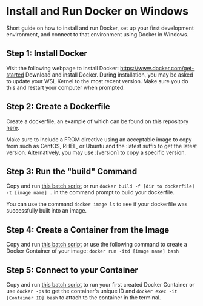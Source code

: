 # Install and Run Docker on Windows
Short guide on how to install and run Docker, set up your first development environment, and connect to that environment using Docker in Windows.

## Step 1: Install Docker
Visit the following webpage to install Docker: https://www.docker.com/get-started
Download and install Docker. During installation, you may be asked to update your WSL Kernel to the most recent version. Make sure you do this and restart your computer when prompted.

## Step 2: Create a Dockerfile
Create a dockerfile, an example of which can be found on this repository [here](https://github.com/parsrnet/InstallAndRunDockerOnWindows/blob/main/Dockerfile).

Make sure to include a FROM directive using an acceptable image to copy from such as CentOS, RHEL, or Ubuntu and the :latest suffix to get the latest version. Alternatively, you may use :\[version] to copy a specific version.

## Step 3: Run the "build" Command
Copy and run [this batch script](https://github.com/parsrnet/InstallAndRunDockerOnWindows/blob/main/build.bat) or run `docker build -f [dir to dockerfile] -t [image name] .` in the command prompt to build your dockerfile.

You can use the command `docker image ls` to see if your dockerfile was successfully built into an image.

## Step 4: Create a Container from the Image
Copy and run [this batch script](https://github.com/parsrnet/InstallAndRunDockerOnWindows/blob/main/spinup.bat) or use the following command to create a Docker Container of your image: `docker run -itd [image name] bash`

## Step 5: Connect to your Container
Copy and run [this batch script](https://github.com/parsrnet/InstallAndRunDockerOnWindows/blob/main/attach.bat) to run your first created Docker Container or use `docker -ps` to get the container's unique ID and `docker exec -it [Container ID] bash` to attach to the container in the terminal.
